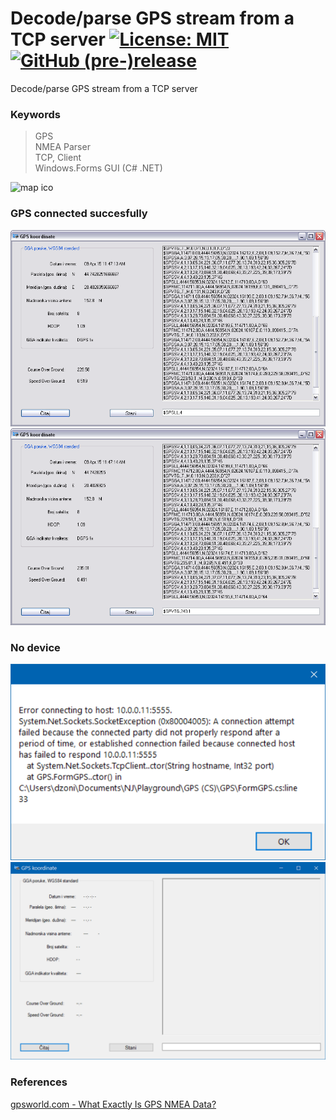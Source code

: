 # Decode/parse GPS stream from a TCP server [![License: MIT](https://img.shields.io/badge/License-MIT-blue.svg)](https://github.com/etfovac/gps/blob/master/LICENSE) [![GitHub (pre-)release](https://img.shields.io/badge/releases--yellow.svg)](https://github.com/etfovac/gps/releases/)
 Decode/parse GPS stream from a TCP server  
 
### Keywords  
> GPS  
> NMEA Parser  
> TCP, Client  
> Windows.Forms GUI (C# .NET) 
 
<img src="./graphics/map.ico" alt="map ico">  

### GPS connected succesfully  
<img src="./graphics/Connected_1_SRB.png" alt="Connected_1_SRB">  
<img src="./graphics/Connected_2_SRB.png" alt="Connected_2_SRB">  

### No device  
<img src="./graphics/NoDevice.png" alt="NoDevice">  
<img src="./graphics/Start_SRB.png" alt="Start_SRB">  

### References  
<a href="https://www.gpsworld.com/what-exactly-is-gps-nmea-data/">gpsworld.com - What Exactly Is GPS NMEA Data?</a>
